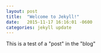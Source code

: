 ```yaml
---
layout: post
title:  "Welcome to Jekyll!"
date:   2015-11-17 16:16:01 -0600
categories: jekyll update
---
```


This is a test of a "post" in the "blog"
